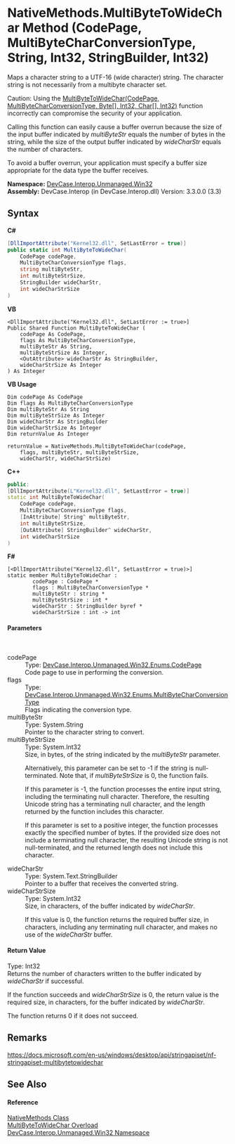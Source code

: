 # NativeMethods.MultiByteToWideChar Method (CodePage, MultiByteCharConversionType, String, Int32, StringBuilder, Int32)
 

Maps a character string to a UTF-16 (wide character) string. The character string is not necessarily from a multibyte character set. 

 Caution: Using the <a href="M_DevCase_Interop_Unmanaged_Win32_NativeMethods_MultiByteToWideChar">MultiByteToWideChar(CodePage, MultiByteCharConversionType, Byte[], Int32, Char[], Int32)</a> function incorrectly can compromise the security of your application. 

 Calling this function can easily cause a buffer overrun because the size of the input buffer indicated by *multiByteStr* equals the number of bytes in the string, while the size of the output buffer indicated by *wideCharStr* equals the number of characters. 

 To avoid a buffer overrun, your application must specify a buffer size appropriate for the data type the buffer receives.

**Namespace:**&nbsp;<a href="N_DevCase_Interop_Unmanaged_Win32">DevCase.Interop.Unmanaged.Win32</a><br />**Assembly:**&nbsp;DevCase.Interop (in DevCase.Interop.dll) Version: 3.3.0.0 (3.3)

## Syntax

**C#**<br />
``` C#
[DllImportAttribute("Kernel32.dll", SetLastError = true)]
public static int MultiByteToWideChar(
	CodePage codePage,
	MultiByteCharConversionType flags,
	string multiByteStr,
	int multiByteStrSize,
	StringBuilder wideCharStr,
	int wideCharStrSize
)
```

**VB**<br />
``` VB
<DllImportAttribute("Kernel32.dll", SetLastError := true>]
Public Shared Function MultiByteToWideChar ( 
	codePage As CodePage,
	flags As MultiByteCharConversionType,
	multiByteStr As String,
	multiByteStrSize As Integer,
	<OutAttribute> wideCharStr As StringBuilder,
	wideCharStrSize As Integer
) As Integer
```

**VB Usage**<br />
``` VB Usage
Dim codePage As CodePage
Dim flags As MultiByteCharConversionType
Dim multiByteStr As String
Dim multiByteStrSize As Integer
Dim wideCharStr As StringBuilder
Dim wideCharStrSize As Integer
Dim returnValue As Integer

returnValue = NativeMethods.MultiByteToWideChar(codePage, 
	flags, multiByteStr, multiByteStrSize, 
	wideCharStr, wideCharStrSize)
```

**C++**<br />
``` C++
public:
[DllImportAttribute(L"Kernel32.dll", SetLastError = true)]
static int MultiByteToWideChar(
	CodePage codePage, 
	MultiByteCharConversionType flags, 
	[InAttribute] String^ multiByteStr, 
	int multiByteStrSize, 
	[OutAttribute] StringBuilder^ wideCharStr, 
	int wideCharStrSize
)
```

**F#**<br />
``` F#
[<DllImportAttribute("Kernel32.dll", SetLastError = true)>]
static member MultiByteToWideChar : 
        codePage : CodePage * 
        flags : MultiByteCharConversionType * 
        multiByteStr : string * 
        multiByteStrSize : int * 
        wideCharStr : StringBuilder byref * 
        wideCharStrSize : int -> int 

```


#### Parameters
&nbsp;<dl><dt>codePage</dt><dd>Type: <a href="T_DevCase_Interop_Unmanaged_Win32_Enums_CodePage">DevCase.Interop.Unmanaged.Win32.Enums.CodePage</a><br />Code page to use in performing the conversion.</dd><dt>flags</dt><dd>Type: <a href="T_DevCase_Interop_Unmanaged_Win32_Enums_MultiByteCharConversionType">DevCase.Interop.Unmanaged.Win32.Enums.MultiByteCharConversionType</a><br />Flags indicating the conversion type.</dd><dt>multiByteStr</dt><dd>Type: System.String<br />Pointer to the character string to convert.</dd><dt>multiByteStrSize</dt><dd>Type: System.Int32<br />Size, in bytes, of the string indicated by the *multiByteStr* parameter. 

 Alternatively, this parameter can be set to -1 if the string is null-terminated. Note that, if *multiByteStrSize* is 0, the function fails. 

 If this parameter is -1, the function processes the entire input string, including the terminating null character. Therefore, the resulting Unicode string has a terminating null character, and the length returned by the function includes this character. 

 If this parameter is set to a positive integer, the function processes exactly the specified number of bytes. If the provided size does not include a terminating null character, the resulting Unicode string is not null-terminated, and the returned length does not include this character.</dd><dt>wideCharStr</dt><dd>Type: System.Text.StringBuilder<br />Pointer to a buffer that receives the converted string.</dd><dt>wideCharStrSize</dt><dd>Type: System.Int32<br />Size, in characters, of the buffer indicated by *wideCharStr*. 

 If this value is 0, the function returns the required buffer size, in characters, including any terminating null character, and makes no use of the *wideCharStr* buffer.</dd></dl>

#### Return Value
Type: Int32<br />Returns the number of characters written to the buffer indicated by *wideCharStr* if successful. 

 If the function succeeds and *wideCharStrSize* is 0, the return value is the required size, in characters, for the buffer indicated by *wideCharStr*. 

 The function returns 0 if it does not succeed.

## Remarks
<a href="https://docs.microsoft.com/en-us/windows/desktop/api/stringapiset/nf-stringapiset-multibytetowidechar" target="_blank">https://docs.microsoft.com/en-us/windows/desktop/api/stringapiset/nf-stringapiset-multibytetowidechar</a>

## See Also


#### Reference
<a href="T_DevCase_Interop_Unmanaged_Win32_NativeMethods">NativeMethods Class</a><br /><a href="Overload_DevCase_Interop_Unmanaged_Win32_NativeMethods_MultiByteToWideChar">MultiByteToWideChar Overload</a><br /><a href="N_DevCase_Interop_Unmanaged_Win32">DevCase.Interop.Unmanaged.Win32 Namespace</a><br />